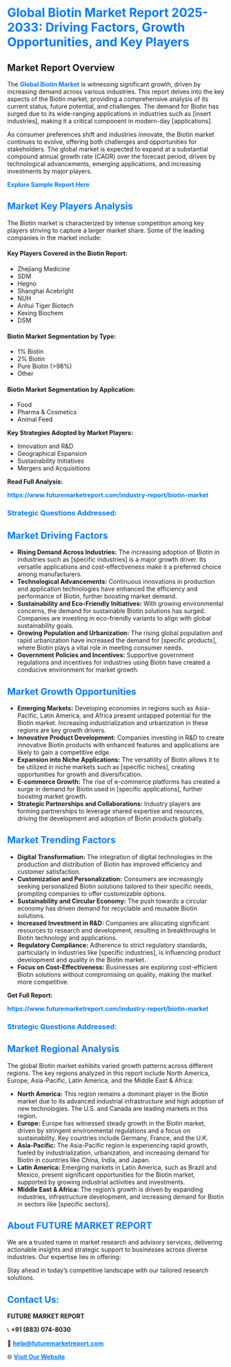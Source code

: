 <h1 style="color: #007BFF;">Global Biotin Market Report 2025-2033: Driving Factors, Growth Opportunities, and Key Players</h1>

<section id="overview">
<h2>Market Report Overview</h2>
<p>The <a href="https://www.futuremarketreport.com/industry-report/biotin-market" style="color: #007BFF; text-decoration: none;"><strong>Global Biotin Market</strong></a> is witnessing significant growth, driven by increasing demand across various industries. This report delves into the key aspects of the Biotin market, providing a comprehensive analysis of its current status, future potential, and challenges. The demand for Biotin has surged due to its wide-ranging applications in industries such as [insert industries], making it a critical component in modern-day [applications].</p>
<p>As consumer preferences shift and industries innovate, the Biotin market continues to evolve, offering both challenges and opportunities for stakeholders. The global market is expected to expand at a substantial compound annual growth rate (CAGR) over the forecast period, driven by technological advancements, emerging applications, and increasing investments by major players.</p>
</section>

<section id="overview">
<p><a href="https://www.futuremarketreport.com/request-sample/reportId=57072" style="color: #007BFF; text-decoration: none;"><strong>Explore Sample Report Here</strong></a></p>
</section>

<section id="key-players">
<h2 style="color: #007BFF;">Market Key Players Analysis</h2>
<p>The Biotin market is characterized by intense competition among key players striving to capture a larger market share. Some of the leading companies in the market include:</p>
<h4>Key Players Covered in the Biotin Report:</h4>
<ul><li>Zhejiang Medicine</li><li>SDM</li><li>Hegno</li><li>Shanghai Acebright</li><li>NUH</li><li>Anhui Tiger Biotech</li><li>Kexing Biochem</li><li>DSM</li></ul>
<h4>Biotin Market Segmentation by Type:</h4>
<ul><li>1% Biotin</li><li>2% Biotin</li><li>Pure Biotin (&gt;98%)</li><li>Other</li></ul>

<h4>Biotin Market Segmentation by Application:</h4>
<ul><li>Food</li><li>Pharma &amp; Cosmetics</li><li>Animal Feed</li></ul>
<p><strong>Key Strategies Adopted by Market Players:</strong></p>
<ul>
<li>Innovation and R&D</li>
<li>Geographical Expansion</li>
<li>Sustainability Initiatives</li>
<li>Mergers and Acquisitions</li>
</ul>
</section>

<section>
<p><strong>Read Full Analysis: </strong></p><a href="https://www.futuremarketreport.com/industry-report/biotin-market" style="color: #007BFF; text-decoration: none;"><strong>https://www.futuremarketreport.com/industry-report/biotin-market</strong></a>
<h3 style="color: #007BFF;">Strategic Questions Addressed:</h3>
</section>

<section id="driving-factors">
<h2 style="color: #007BFF;">Market Driving Factors</h2>
<ul>
<li><strong>Rising Demand Across Industries:</strong> The increasing adoption of Biotin in industries such as [specific industries] is a major growth driver. Its versatile applications and cost-effectiveness make it a preferred choice among manufacturers.</li>
<li><strong>Technological Advancements:</strong> Continuous innovations in production and application technologies have enhanced the efficiency and performance of Biotin, further boosting market demand.</li>
<li><strong>Sustainability and Eco-Friendly Initiatives:</strong> With growing environmental concerns, the demand for sustainable Biotin solutions has surged. Companies are investing in eco-friendly variants to align with global sustainability goals.</li>
<li><strong>Growing Population and Urbanization:</strong> The rising global population and rapid urbanization have increased the demand for [specific products], where Biotin plays a vital role in meeting consumer needs.</li>
<li><strong>Government Policies and Incentives:</strong> Supportive government regulations and incentives for industries using Biotin have created a conducive environment for market growth.</li>
</ul>
</section>

<section id="growth-opportunities">
<h2 style="color: #007BFF;">Market Growth Opportunities</h2>
<ul>
<li><strong>Emerging Markets:</strong> Developing economies in regions such as Asia-Pacific, Latin America, and Africa present untapped potential for the Biotin market. Increasing industrialization and urbanization in these regions are key growth drivers.</li>
<li><strong>Innovative Product Development:</strong> Companies investing in R&D to create innovative Biotin products with enhanced features and applications are likely to gain a competitive edge.</li>
<li><strong>Expansion into Niche Applications:</strong> The versatility of Biotin allows it to be utilized in niche markets such as [specific niches], creating opportunities for growth and diversification.</li>
<li><strong>E-commerce Growth:</strong> The rise of e-commerce platforms has created a surge in demand for Biotin used in [specific applications], further boosting market growth.</li>
<li><strong>Strategic Partnerships and Collaborations:</strong> Industry players are forming partnerships to leverage shared expertise and resources, driving the development and adoption of Biotin products globally.</li>
</ul>
</section>

<section id="trending-factors">
<h2 style="color: #007BFF;">Market Trending Factors</h2>
<ul>
<li><strong>Digital Transformation:</strong> The integration of digital technologies in the production and distribution of Biotin has improved efficiency and customer satisfaction.</li>
<li><strong>Customization and Personalization:</strong> Consumers are increasingly seeking personalized Biotin solutions tailored to their specific needs, prompting companies to offer customizable options.</li>
<li><strong>Sustainability and Circular Economy:</strong> The push towards a circular economy has driven demand for recyclable and reusable Biotin solutions.</li>
<li><strong>Increased Investment in R&D:</strong> Companies are allocating significant resources to research and development, resulting in breakthroughs in Biotin technology and applications.</li>
<li><strong>Regulatory Compliance:</strong> Adherence to strict regulatory standards, particularly in industries like [specific industries], is influencing product development and quality in the Biotin market.</li>
<li><strong>Focus on Cost-Effectiveness:</strong> Businesses are exploring cost-efficient Biotin solutions without compromising on quality, making the market more competitive.</li>
</ul>
</section>

<section>
<p><strong>Get Full Report: </strong></p><a href="https://www.futuremarketreport.com/industry-report/biotin-market" style="color: #007BFF; text-decoration: none;"><strong>https://www.futuremarketreport.com/industry-report/biotin-market</strong></a>
<h3 style="color: #007BFF;">Strategic Questions Addressed:</h3>
</section>


<section id="regional-analysis">
<h2 style="color: #007BFF;">Market Regional Analysis</h2>
<p>The global Biotin market exhibits varied growth patterns across different regions. The key regions analyzed in this report include North America, Europe, Asia-Pacific, Latin America, and the Middle East & Africa:</p>
<ul>
<li><strong>North America:</strong> This region remains a dominant player in the Biotin market due to its advanced industrial infrastructure and high adoption of new technologies. The U.S. and Canada are leading markets in this region.</li>
<li><strong>Europe:</strong> Europe has witnessed steady growth in the Biotin market, driven by stringent environmental regulations and a focus on sustainability. Key countries include Germany, France, and the U.K.</li>
<li><strong>Asia-Pacific:</strong> The Asia-Pacific region is experiencing rapid growth, fueled by industrialization, urbanization, and increasing demand for Biotin in countries like China, India, and Japan.</li>
<li><strong>Latin America:</strong> Emerging markets in Latin America, such as Brazil and Mexico, present significant opportunities for the Biotin market, supported by growing industrial activities and investments.</li>
<li><strong>Middle East & Africa:</strong> The region’s growth is driven by expanding industries, infrastructure development, and increasing demand for Biotin in sectors like [specific sectors].</li>
</ul>
</section>

<footer>
<h2 style="color: #007BFF;">About FUTURE MARKET REPORT</h2>
<p>We are a trusted name in market research and advisory services, delivering actionable insights and strategic support to businesses across diverse industries. Our expertise lies in offering:</p>

<p>Stay ahead in today’s competitive landscape with our tailored research solutions.</p>

<h2 style="color: #007BFF;">Contact Us:</h2>
<p><strong>FUTURE MARKET REPORT</strong></p>
<p>📞 <strong>+91 (883) 074-8030</strong></p>
<p>📧 <strong><a href="mailto:help@futuremarketreport.com" style="color: #007BFF;">help@futuremarketreport.com</a></strong></p>
<p>🌐 <strong><a href="https://www.futuremarketreport.com/" style="color: #007BFF;">Visit Our Website</a></strong></p>
</footer>